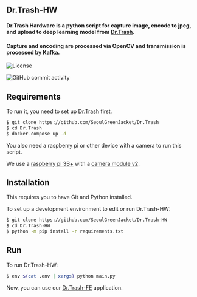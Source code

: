 ## Dr.Trash-HW

#### Dr.Trash Hardware is a python script for capture image, encode to jpeg, and upload to deep learning model from [Dr.Trash](https://github.com/SeoulGreenJacket/Dr.Trash).

#### Capture and encoding are processed via OpenCV and transmission is processed by Kafka.

![License](https://img.shields.io/github/license/SeoulGreenJacket/Dr.Trash-HW?style=for-the-badge)

![GitHub commit activity](https://img.shields.io/github/commit-activity/y/SeoulGreenJacket/Dr.Trash-HW?style=for-the-badge)

## Requirements

To run it, you need to set up [Dr.Trash](https://github.com/SeoulGreenJacket/Dr.Trash) first.

```bash
$ git clone https://github.com/SeoulGreenJacket/Dr.Trash
$ cd Dr.Trash
$ docker-compose up -d
```

You also need a raspberry pi or other device with a camera to run this script.

We use a [raspberry pi 3B+](https://www.raspberrypi.com/products/raspberry-pi-3-model-b-plus/) with a [camera module v2](https://www.raspberrypi.com/products/camera-module-v2/).

## Installation

This requires you to have Git and Python installed.

To set up a development environment to edit or run Dr.Trash-HW:

```bash
$ git clone https://github.com/SeoulGreenJacket/Dr.Trash-HW
$ cd Dr.Trash-HW
$ python -m pip install -r requirements.txt
```

## Run

To run Dr.Trash-HW:

```bash
$ env $(cat .env | xargs) python main.py
```

Now, you can use our [Dr.Trash-FE](https://github.com/SeoulGreenJacket/Dr.Trash-FE) application.
